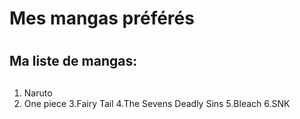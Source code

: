 # Mes mangas préférés<h1>
## Ma liste de mangas:<h2>

1. Naruto
2. One piece
3.Fairy Tail
4.The Sevens Deadly Sins
5.Bleach
6.SNK
